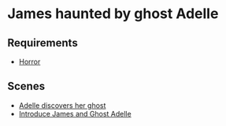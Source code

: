 # James haunted by ghost Adelle

## Requirements

* [Horror](../requirements/horror.md)

## Scenes

* [Adelle discovers her ghost](../scenes/adelle-discovers-her-ghost.md)
* [Introduce James and Ghost Adelle](../scenes/introduce-james-and-ghost-adelle.md)

